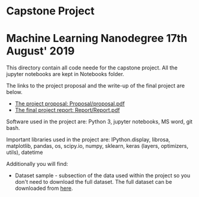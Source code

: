 # Capstone Project 
# Machine Learning Nanodegree 17th August' 2019

This directory contain all code neede for the capstone project. All the jupyter notebooks are kept in Notebooks folder.

The links to the project proposal and the write-up of the final 
project are below.

* [The project proposal: Proposal/proposal.pdf](Proposal/proposal.pdf) 
* [The final project report: Report/Report.pdf](Report/Report.pdf)

Software used in the project are: Python 3, jupyter notebooks, MS word, git bash.

Important libraries used in the project are: IPython.display, librosa, matplotlib, pandas, os, scipy.io, numpy, sklearn, keras (layers, optimizers, utils), datetime

Additionally you will find: 
* Dataset sample - subsection of the data used within the project so you don't need to download the full dataset. The full dataset can be downloaded from [here](https://urbansounddataset.weebly.com/urbansound8k.html). 
